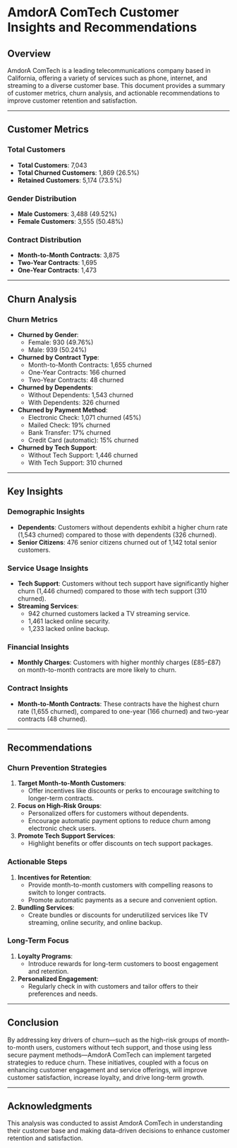 # AmdorA ComTech Customer Insights and Recommendations

## Overview
AmdorA ComTech is a leading telecommunications company based in California, offering a variety of services such as phone, internet, and streaming to a diverse customer base. This document provides a summary of customer metrics, churn analysis, and actionable recommendations to improve customer retention and satisfaction.

---

## Customer Metrics
### Total Customers
- **Total Customers**: 7,043
- **Total Churned Customers**: 1,869 (26.5%)
- **Retained Customers**: 5,174 (73.5%)

### Gender Distribution
- **Male Customers**: 3,488 (49.52%)
- **Female Customers**: 3,555 (50.48%)

### Contract Distribution
- **Month-to-Month Contracts**: 3,875
- **Two-Year Contracts**: 1,695
- **One-Year Contracts**: 1,473

---

## Churn Analysis
### Churn Metrics
- **Churned by Gender**:
  - Female: 930 (49.76%)
  - Male: 939 (50.24%)
- **Churned by Contract Type**:
  - Month-to-Month Contracts: 1,655 churned
  - One-Year Contracts: 166 churned
  - Two-Year Contracts: 48 churned
- **Churned by Dependents**:
  - Without Dependents: 1,543 churned
  - With Dependents: 326 churned
- **Churned by Payment Method**:
  - Electronic Check: 1,071 churned (45%)
  - Mailed Check: 19% churned
  - Bank Transfer: 17% churned
  - Credit Card (automatic): 15% churned
- **Churned by Tech Support**:
  - Without Tech Support: 1,446 churned
  - With Tech Support: 310 churned

---

## Key Insights
### Demographic Insights
- **Dependents**: Customers without dependents exhibit a higher churn rate (1,543 churned) compared to those with dependents (326 churned).
- **Senior Citizens**: 476 senior citizens churned out of 1,142 total senior customers.

### Service Usage Insights
- **Tech Support**: Customers without tech support have significantly higher churn (1,446 churned) compared to those with tech support (310 churned).
- **Streaming Services**:
  - 942 churned customers lacked a TV streaming service.
  - 1,461 lacked online security.
  - 1,233 lacked online backup.

### Financial Insights
- **Monthly Charges**: Customers with higher monthly charges (£85-£87) on month-to-month contracts are more likely to churn.

### Contract Insights
- **Month-to-Month Contracts**: These contracts have the highest churn rate (1,655 churned), compared to one-year (166 churned) and two-year contracts (48 churned).

---

## Recommendations
### Churn Prevention Strategies
1. **Target Month-to-Month Customers**:
   - Offer incentives like discounts or perks to encourage switching to longer-term contracts.
2. **Focus on High-Risk Groups**:
   - Personalized offers for customers without dependents.
   - Encourage automatic payment options to reduce churn among electronic check users.
3. **Promote Tech Support Services**:
   - Highlight benefits or offer discounts on tech support packages.

### Actionable Steps
1. **Incentives for Retention**:
   - Provide month-to-month customers with compelling reasons to switch to longer contracts.
   - Promote automatic payments as a secure and convenient option.
2. **Bundling Services**:
   - Create bundles or discounts for underutilized services like TV streaming, online security, and online backup.

### Long-Term Focus
1. **Loyalty Programs**:
   - Introduce rewards for long-term customers to boost engagement and retention.
2. **Personalized Engagement**:
   - Regularly check in with customers and tailor offers to their preferences and needs.

---

## Conclusion
By addressing key drivers of churn—such as the high-risk groups of month-to-month users, customers without tech support, and those using less secure payment methods—AmdorA ComTech can implement targeted strategies to reduce churn. These initiatives, coupled with a focus on enhancing customer engagement and service offerings, will improve customer satisfaction, increase loyalty, and drive long-term growth.

---

## Acknowledgments
This analysis was conducted to assist AmdorA ComTech in understanding their customer base and making data-driven decisions to enhance customer retention and satisfaction.

